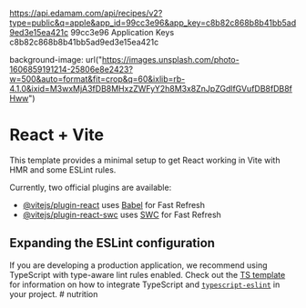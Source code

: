 https://api.edamam.com/api/recipes/v2?type=public&q=apple&app_id=99cc3e96&app_key=c8b82c868b8b41bb5ad9ed3e15ea421c
99cc3e96
Application Keys
c8b82c868b8b41bb5ad9ed3e15ea421c

background-image: url("https://images.unsplash.com/photo-1606859191214-25806e8e2423?w=500&auto=format&fit=crop&q=60&ixlib=rb-4.1.0&ixid=M3wxMjA3fDB8MHxzZWFyY2h8M3x8ZnJpZGdlfGVufDB8fDB8fHww")


# React + Vite

This template provides a minimal setup to get React working in Vite with HMR and some ESLint rules.

Currently, two official plugins are available:

- [@vitejs/plugin-react](https://github.com/vitejs/vite-plugin-react/blob/main/packages/plugin-react) uses [Babel](https://babeljs.io/) for Fast Refresh
- [@vitejs/plugin-react-swc](https://github.com/vitejs/vite-plugin-react/blob/main/packages/plugin-react-swc) uses [SWC](https://swc.rs/) for Fast Refresh

## Expanding the ESLint configuration

If you are developing a production application, we recommend using TypeScript with type-aware lint rules enabled. Check out the [TS template](https://github.com/vitejs/vite/tree/main/packages/create-vite/template-react-ts) for information on how to integrate TypeScript and [`typescript-eslint`](https://typescript-eslint.io) in your project.
#   n u t r i t i o n  
 